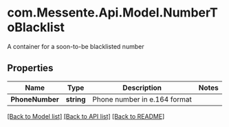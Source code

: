 # com.Messente.Api.Model.NumberToBlacklist
A container for a soon-to-be blacklisted number

## Properties

Name | Type | Description | Notes
------------ | ------------- | ------------- | -------------
**PhoneNumber** | **string** | Phone number in e.164 format | 

[[Back to Model list]](../README.md#documentation-for-models) [[Back to API list]](../README.md#documentation-for-api-endpoints) [[Back to README]](../README.md)

